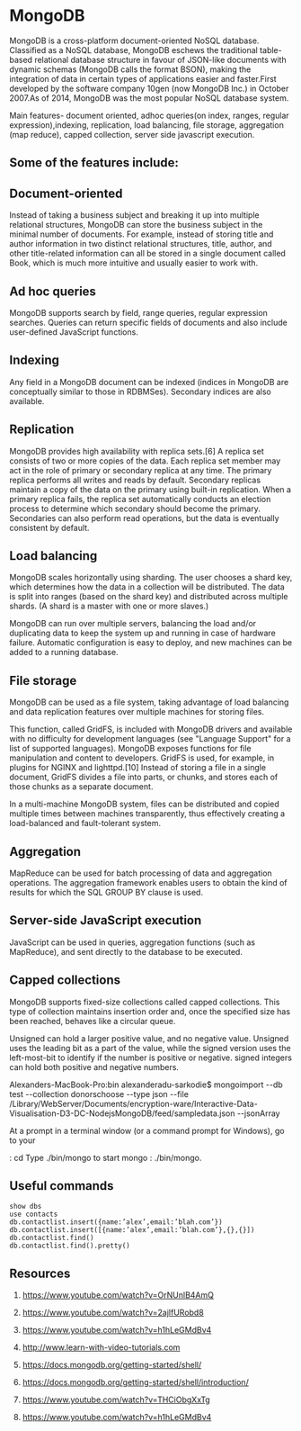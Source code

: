 # MongoDB



MongoDB  is a cross-platform document-oriented  NoSQL database. Classified as a NoSQL database, MongoDB eschews the traditional table-based relational database structure in favour of JSON-like documents with dynamic schemas (MongoDB calls the format BSON), making the integration of data in certain types of applications easier and faster.First developed by the software company 10gen (now MongoDB Inc.) in October 2007.As of 2014, MongoDB was the most popular NoSQL database system.

Main features- document oriented, adhoc queries(on index, ranges, regular expression),indexing, replication, load balancing, file storage, aggregation (map reduce), capped collection, server side javascript execution.

## Some of the features include:

## Document-oriented

   Instead of taking a business subject and breaking it up into multiple relational structures, MongoDB can store the business subject in the minimal number of documents. For example, instead of storing title and author information in two distinct relational structures, title, author, and other title-related information can all be stored in a single document called Book, which is much more intuitive and usually easier to work with.

## Ad hoc queries

   MongoDB supports search by field, range queries, regular expression searches. Queries can return specific fields of documents and also include user-defined JavaScript functions.

## Indexing

   Any field in a MongoDB document can be indexed (indices in MongoDB are conceptually similar to those in RDBMSes). Secondary indices are also available.

## Replication

   MongoDB provides high availability with replica sets.[6] A replica set consists of two or more copies of the data. Each replica set member may act in the role of primary or secondary replica at any time. The primary replica performs all writes and reads by default. Secondary replicas maintain a copy of the data on the primary using built-in replication. When a primary replica fails, the replica set automatically conducts an election process to determine which secondary should become the primary. Secondaries can also perform read operations, but the data is eventually consistent by default.

## Load balancing

   MongoDB scales horizontally using sharding. The user chooses a shard key, which determines how the data in a collection will be distributed. The data is split into ranges (based on the shard key) and distributed across multiple shards. (A shard is a master with one or more slaves.)

   MongoDB can run over multiple servers, balancing the load and/or duplicating data to keep the system up and running in case of hardware failure. Automatic configuration is easy to deploy, and new machines can be added to a running database.

## File storage

   MongoDB can be used as a file system, taking advantage of load balancing and data replication features over multiple machines for storing files.

   This function, called GridFS, is included with MongoDB drivers and available with no difficulty for development languages (see "Language Support" for a list of supported languages). MongoDB exposes functions for file manipulation and content to developers. GridFS is used, for example, in plugins for NGINX and lighttpd.[10] Instead of storing a file in a single document, GridFS divides a file into parts, or chunks, and stores each of those chunks as a separate document.

   In a multi-machine MongoDB system, files can be distributed and copied multiple times between machines transparently, thus effectively creating a load-balanced and fault-tolerant system.

## Aggregation

   MapReduce can be used for batch processing of data and aggregation operations. The aggregation framework enables users to obtain the kind of results for which the SQL GROUP BY clause is used.

## Server-side JavaScript execution

   JavaScript can be used in queries, aggregation functions (such as MapReduce), and sent directly to the database to be executed.

## Capped collections

   MongoDB supports fixed-size collections called capped collections. This type of collection maintains insertion order and, once the specified size has been reached, behaves like a circular queue. 

Unsigned can hold a larger positive value, and no negative value. Unsigned uses the leading bit as a part of the value, while the signed version uses the left-most-bit to identify if the number is positive or negative. signed integers can hold both positive and negative numbers.




Alexanders-MacBook-Pro:bin alexanderadu-sarkodie$ mongoimport --db test --collection donorschoose  --type json --file /Library/WebServer/Documents/encryption-ware/Interactive-Data-Visualisation-D3-DC-NodejsMongoDB/feed/sampledata.json  --jsonArray




At a prompt in a terminal window (or a command prompt for Windows), go to your

 <mongodb installation dir> : cd <mongodb installation dir>
Type ./bin/mongo to start mongo : ./bin/mongo.



## Useful commands

```
show dbs
use contacts
db.contactlist.insert({name:’alex’,email:’blah.com’})
db.contactlist.insert([{name:’alex’,email:’blah.com’},{},{}])
db.contactlist.find()
db.contactlist.find().pretty()

```

## Resources

1. https://www.youtube.com/watch?v=OrNUnlB4AmQ 

2. https://www.youtube.com/watch?v=2ajlfURobd8 

3. https://www.youtube.com/watch?v=h1hLeGMdBv4

4. http://www.learn-with-video-tutorials.com

5. https://docs.mongodb.org/getting-started/shell/

6. https://docs.mongodb.org/getting-started/shell/introduction/

7. https://www.youtube.com/watch?v=THCiObgXxTg

8. https://www.youtube.com/watch?v=h1hLeGMdBv4
